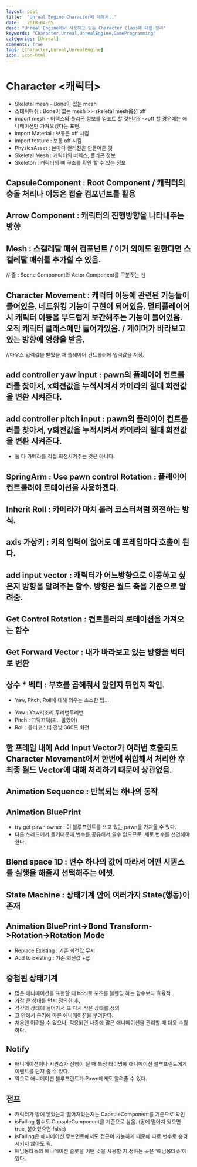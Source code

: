 ```yaml
---
layout: post
title:  "Unreal Engine Character에 대해서.."
date:   2018-04-05
desc: "Unreal Engine에서 사용하고 있는 Character Class에 대한 정리"
keywords: "Character,Unreal,UnrealEngine,GameProgramming"
categories: [Unreal]
comments: true
tags: [Character,Unreal,UnrealEngine]
icon: icon-html
---
```


# Character <캐릭터>
 - Skeletal mesh - Bone이 있는 mesh
 - 스태틱매쉬 : Bone이 없는 mesh >> skeletal mesh옵션 off
 - import mesh - 버텍스와 폴리곤 정보를 임포트 할 것인가? ->off 할 경우에는 애니메이션만 가져오겠다는 표현.
 - import Material : 보통은 off 시킴
 - import texture : 보통 off 시킴
 - PhysicsAsset : 본마다 컬리젼을 만들어준 것
 - Skeletal Mesh : 캐릭터의 버텍스, 폴리곤 정보
 - Skeleton : 캐릭터의 뼈 구조를 확인 할 수 있는 정보

## CapsuleComponent : Root Component / 캐릭터의 충돌 처리나 이동은 캡슐 컴포넌트를 활용
## Arrow Component : 캐릭터의 진행방향을 나타내주는 방향
## Mesh : 스캘레탈 매쉬 컴포넌트 / 이거 외에도 원한다면 스켈레탈 매쉬를 추가할 수 있음.
// 줄 : Scene Component와 Actor Component를 구분짓는 선

## Character Movement : 캐릭터 이동에 관련된 기능들이 들어있음. 네트워킹 기능이 구현이 되어있음. 멀티플레이어 시 캐릭터 이동을 부드럽게 보간해주는 기능이 들어있음. 오직 캐릭터 클래스에만 들어가있음. / 게이머가 바라보고 있는 방향에 영향을 받음.

//마우스 입력값을 받았을 때 플레이어 컨트롤러에 입력값을 저장.

## add controller yaw input : pawn의 플레이어 컨트롤러를 찾아서, x회전값을 누적시켜서 카메라의 절대 회전값을 변환 시켜준다.
## add controller pitch input : pawn의 플레이어 컨트롤러를 찾아서, y회전값을 누적시켜서 카메라의 절대 회전값을 변환 시켜준다.
* 둘 다 카메라를 직접 회전시켜주는 것은 아니다.

## SpringArm : Use pawn control Rotation : 플레이어 컨트롤러에 로테이션을 사용하겠다.
## Inherit Roll : 카메라가 마치 롤러 코스터처럼 회전하는 방식.

## axis 가상키 : 키의 입력이 없어도 매 프레임마다 호출이 된다.

## add input vector : 캐릭터가 어느방향으로 이동하고 싶은지 방향을 알려주는 함수. 방향은 월드 축을 기준으로 알려줌.
## Get Control Rotation : 컨트롤러의 로테이션을 가져오는 함수
## Get Forward Vector : 내가 바라보고 있는 방향을 벡터로 변환
## 상수 * 벡터 : 부호를 곱해줘서 앞인지 뒤인지 확인.

* Yaw, Pitch, Roll에 대해 외우는 소소한 팁...
- Yaw : Yaw리조리 두리번두리번
- Pitch : 끄덕끄덕(피.. 알았어)
- Roll : 롤러코스터 전방 360도 회전

## 한 프레임 내에 Add Input Vector가 여러번 호출되도 Character Movement에서 한번에 취합해서 처리한 후 최종 월드 Vector에 대해 처리하기 때문에 상관없음.

## Animation Sequence : 반복되는 하나의 동작
## Animation BluePrint
- try get pawn owner : 이 블루프린트를 쓰고 있는 pawn을 가져올 수 있다.
- 다른 쓰레드에서 돌기때문에 변수를 공유해서 쓸수 없으므로, 새로 변수를 선언해야한다.

## Blend space 1D : 변수 하나의 값에 따라서 어떤 시퀀스를 실행을 해줄지 선택해주는 에셋.

## State Machine : 상태기계 안에 여러가지 State(행동)이 존재

## Animation BluePrint->Bond Transform->Rotation->Rotation Mode
 - Replace Existing : 기존 회전값 무시  
 - Add to Existing : 기존 회전값 +@

## 중첩된 상태기계
 - 많은 애니메이션을 표현할 때 bool로 포즈를 블렌딩 하는 함수보다 효율적.
 - 가장 큰 상태를 먼저 정의한 후,
 - 각각의 상태에 들어가서 또 다시 작은 상태를 정의
 - 그 안에서 분기에 따른 애니메이션을 부여한다.
 - 처음엔 어려울 수 있으나, 적응되면 나중에 많은 애니메이션을 관리할 때 더욱 수월하다.

## Notify
  - 애니메이션이나 시퀀스가 진행이 될 때 특정 타이밍에 애니메이션 블루프린트에게 이벤트를 던져 줄 수 있다.
  - 역으로 애니메이션 블루프린트가 Pawn에게도 알려줄 수 있다.


## 점프
 - 캐릭터가 땅에 닿았는지 떨어져있는지는 CapsuleComponent를 기준으로 확인
 - isFalling 함수도 CapsuleComponent를 기준으로 삼음. (땅에 떨어져 있으면 true, 붙어있으면 false)
 - isFalling은 애니메이션 무브먼트에서도 접근이 가능하기 때문에 따로 변수로 승격시키지 않아도 됨.
 - 애님몽타쥬의 애니메이션 슬롯을 어떤 것을 사용할 지 정하는 곳은 '애님몽타쥬'에 있다.
